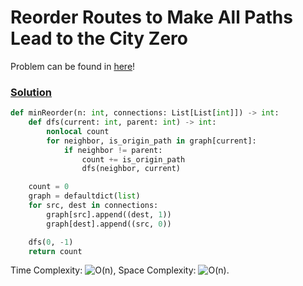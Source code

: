 # Reorder Routes to Make All Paths Lead to the City Zero

Problem can be found in [here](https://leetcode.com/problems/reorder-routes-to-make-all-paths-lead-to-the-city-zero/)!

### [Solution](/Depth-first%20Search/1466-ReorderRoutestoMakeAllPathsLeadtotheCityZero/solution.py)

```python
def minReorder(n: int, connections: List[List[int]]) -> int:
    def dfs(current: int, parent: int) -> int:
        nonlocal count
        for neighbor, is_origin_path in graph[current]:
            if neighbor != parent:
                count += is_origin_path
                dfs(neighbor, current)

    count = 0
    graph = defaultdict(list)
    for src, dest in connections:
        graph[src].append((dest, 1))
        graph[dest].append((src, 0))

    dfs(0, -1)
    return count
```

Time Complexity: ![O(n)](<https://latex.codecogs.com/svg.image?\inline&space;O(n)>), Space Complexity: ![O(n)](<https://latex.codecogs.com/svg.image?\inline&space;O(n)>).
